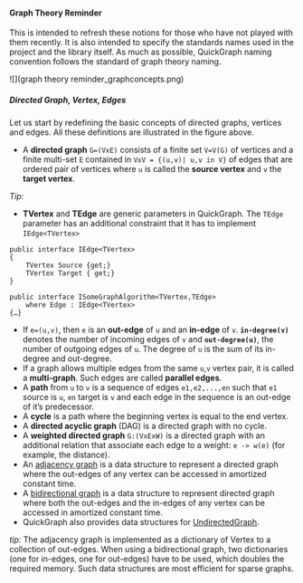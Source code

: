 #### Graph Theory Reminder

This is intended to refresh these notions for those who have not played with them recently. It is also intended to specify the standards names used in the project and the library itself. As much as possible, QuickGraph naming convention follows the standard of graph theory naming.
 
![](graph theory reminder_graphconcepts.png)

##### Directed Graph, Vertex, Edges

Let us start by redefining the basic concepts of directed graphs, vertices and edges. All these definitions are illustrated in the figure above.

* A **directed graph** `G=(VxE)` consists of a finite set `V=V(G)` of vertices and a finite multi-set `E` contained in `VxV = {(u,v)| u,v in V}` of edges that are ordered pair of vertices where `u` is called the **source vertex** and `v` the **target vertex**.

_Tip:_
* **TVertex** and **TEdge** are generic parameters in QuickGraph. The `TEdge` parameter has an additional constraint that it has to implement `IEdge<TVertex>`
```
public interface IEdge<TVertex>
{
    TVertex Source {get;}
    TVertex Target { get;}
}
```
```
public interface ISomeGraphAlgorithm<TVertex,TEdge>
    where Edge : IEdge<TVertex>
{…}
```

* If `e=(u,v)`, then `e` is an **out-edge** of `u` and an **in-edge** of `v`. **`in-degree(v)`** denotes the number of incoming edges of `v` and **`out-degree(u)`**, the number of outgoing edges of `u`. The degree of `u` is the sum of its in-degree and out-degree.
* If a graph allows multiple edges from the same `u`,`v` vertex pair, it is called a **multi-graph**. Such edges are called **parallel edges**.
* A **path** from `u` to `v` is a sequence of edges `e1,e2,...,en` such that `e1` source is `u`, `en` target is `v` and each edge in the sequence is an out-edge of it’s predecessor. 
* A **cycle** is a path where the beginning vertex is equal to the end vertex. 
* A **directed acyclic graph** (DAG) is a directed graph with no cycle.
* A **weighted directed graph** `G:(VxExW)` is a directed graph with an additional relation that associate each edge to a weight: `e -> w(e)` (for example, the distance).
* An [adjacency graph](AdjacencyGraph) is a data structure to represent a directed graph where the out-edges of any vertex can be accessed in amortized constant time. 
* A [bidirectional graph](BidirectionalGraph) is a data structure to represent directed graph where both the out-edges and the in-edges of any vertex can be accessed in amortized constant time. 
* QuickGraph also provides data structures for [UndirectedGraph](UndirectedGraph).

_tip:_
The adjacency graph is implemented as a dictionary of Vertex to a collection of out-edges. When using a bidirectional graph, two dictionaries (one for in-edges, one for out-edges) have to be used, which doubles the required memory. Such data structures are most efficient for sparse graphs.
